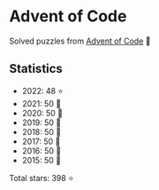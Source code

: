 # Advent of Code

Solved puzzles from [Advent of Code](https://adventofcode.com) :christmas_tree:

## Statistics

- 2022: 48 :star:
- 2021: 50 :star2:
- 2020: 50 :star2:
- 2019: 50 :star2:
- 2018: 50 :star2:
- 2017: 50 :star2:
- 2016: 50 :star2:
- 2015: 50 :star2:

Total stars: 398 :star:

